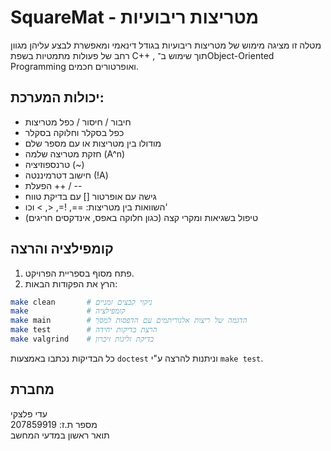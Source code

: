    # SquareMat - מטריצות ריבועיות
 
 מטלה זו מציגה מימוש של מטריצות ריבועיות בגודל דינאמי ומאפשרת לבצע עליהן מגוון רחב של פעולות מתמטיות בשפת C++ , 
 תוך שימוש ב־Object-Oriented Programming ואופרטורים חכמים.

## יכולות המערכת:
-  חיבור / חיסור / כפל מטריצות 
-  כפל בסקלר וחלוקה בסקלר 
- מודולו בין מטריצות או עם מספר שלם 
- חזקת מטריצה שלמה (A^n) 
- טרנספוזיציה (~) 
- חישוב דטרמיננטה (!A) 
- הפעלת ++ / -- 
- גישה עם אופרטור [] עם בדיקת טווח 
- השוואות בין מטריצות: ==, !=, <, > וכו' 
- טיפול בשגיאות ומקרי קצה (כגון חלוקה באפס, אינדקסים חריגים)

## קומפילציה והרצה

1. פתח מסוף בספריית הפרויקט.
2. הרץ את הפקודות הבאות:

```bash
make clean       # ניקוי קבצים זמניים
make             # קומפילציה
make main        # הדגמה של ריצות אלגוריתמים עם הדפסות למסך
make test        # הרצת בדיקות יחידה
make valgrind    # בדיקת זליגות זיכרון
```
כל הבדיקות נכתבו באמצעות `doctest` וניתנות להרצה ע"י `make test`.

##  מחברת 

עדי פלצקי  
מספר ת.ז: 207859919  
תואר ראשון במדעי המחשב
